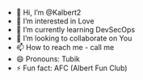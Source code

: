 - 👋 Hi, I’m @Kalbert2
- 👀 I’m interested in Love
- 🌱 I’m currently learning DevSecOps
- 💞️ I’m looking to collaborate on You
- 📫 How to reach me - call me
- 😄 Pronouns: Tubik
- ⚡ Fun fact: AFC (Albert Fun Club)

<!---
Kalbert2/Kalbert2 is a ✨ special ✨ repository because its `README.md` (this file) appears on your GitHub profile.
You can click the Preview link to take a look at your changes.
--->
